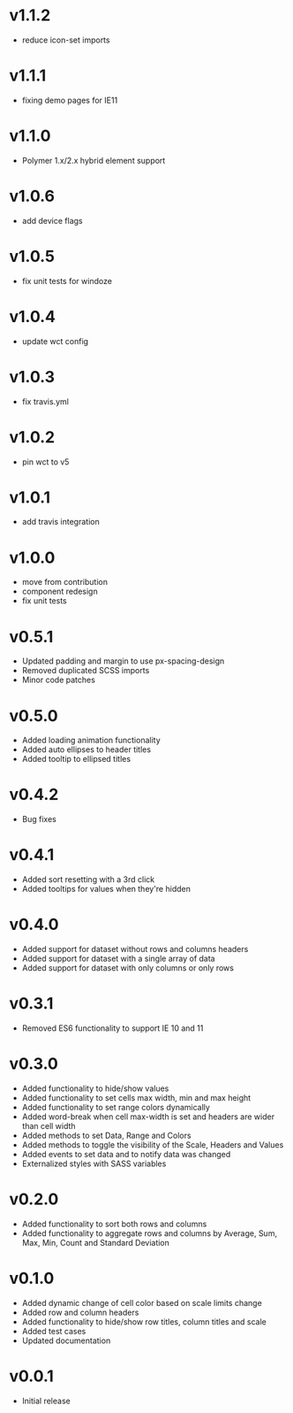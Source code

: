 v1.1.2
==================
* reduce icon-set imports

v1.1.1
==================
* fixing demo pages for IE11

v1.1.0
==================
* Polymer 1.x/2.x hybrid element support

v1.0.6
==================
* add device flags

v1.0.5
==================
* fix unit tests for windoze

v1.0.4
==================
* update wct config

v1.0.3
==================
* fix travis.yml

v1.0.2
==================
* pin wct to v5

v1.0.1
==================
* add travis integration

v1.0.0
==================
* move from contribution
* component redesign
* fix unit tests

v0.5.1
==================
* Updated padding and margin to use px-spacing-design
* Removed duplicated SCSS imports
* Minor code patches

v0.5.0
==================
* Added loading animation functionality
* Added auto ellipses to header titles
* Added tooltip to ellipsed titles

v0.4.2
==================
* Bug fixes

v0.4.1
==================
* Added sort resetting with a 3rd click
* Added tooltips for values when they're hidden

v0.4.0
==================
* Added support for dataset without rows and columns headers
* Added support for dataset with a single array of data
* Added support for dataset with only columns or only rows

v0.3.1
==================
* Removed ES6 functionality to support IE 10 and 11

v0.3.0
==================
* Added functionality to hide/show values
* Added functionality to set cells max width, min and max height
* Added functionality to set range colors dynamically
* Added word-break when cell max-width is set and headers are wider than cell width
* Added methods to set Data, Range and Colors
* Added methods to toggle the visibility of the Scale, Headers and Values
* Added events to set data and to notify data was changed
* Externalized styles with SASS variables


v0.2.0
==================
* Added functionality to sort both rows and columns
* Added functionality to aggregate rows and columns by Average, Sum, Max, Min, Count and Standard Deviation

v0.1.0
==================
* Added dynamic change of cell color based on scale limits change
* Added row and column headers
* Added functionality to hide/show row titles, column titles and scale
* Added test cases
* Updated documentation

v0.0.1
==================
* Initial release
